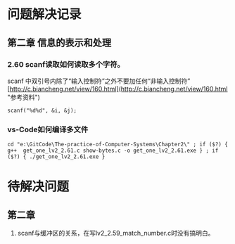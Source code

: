 # 问题解决记录

## 第二章 信息的表示和处理
### 2.60 scanf读取如何读取多个字符。

scanf 中双引号内除了“输入控制符”之外不要加任何“非输入控制符”
[http://c.biancheng.net/view/160.html](http://c.biancheng.net/view/160.html "参考资料")

``scanf("%d%d", &i, &j);``
### vs-Code如何编译多文件
``cd "e:\GitCode\The-practice-of-Computer-Systems\Chapter2\" ; if ($?) { g++  get_one_lv2_2.61.c show-bytes.c -o get_one_lv2_2.61.exe } ; if ($?) { ./get_one_lv2_2.61.exe }``


# 待解决问题
## 第二章
1. scanf与缓冲区的关系，在写lv2_2.59_match_number.c时没有搞明白。


